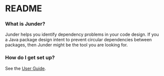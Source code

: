 # README 

### What is Junder?

Junder helps you identify dependency problems in your code design.  If you a Java package design intent to prevent circular dependencies between packages, then Junder might be the tool you are looking for.  

### How do I get set up?

See the [User Guide](https://junder.netlify.app/userguide/).

